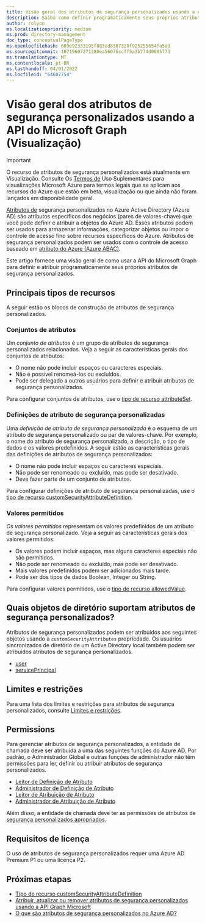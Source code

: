 ```yaml
---
title: Visão geral dos atributos de segurança personalizados usando a API do Microsoft Graph (Visualização)
description: Saiba como definir programaticamente seus próprios atributos de segurança personalizados e atribuí-los a objetos do Azure AD usando a API do Microsoft Graph.
author: rolyon
ms.localizationpriority: medium
ms.prod: directory-management
doc_type: conceptualPageType
ms.openlocfilehash: 609e92333195f883ed8387320f925255654fa5ad
ms.sourcegitcommit: 10719607271380ea56076ccff5a3b774d0005773
ms.translationtype: MT
ms.contentlocale: pt-BR
ms.lasthandoff: 04/01/2022
ms.locfileid: "64607754"
---
```

# <a name="overview-of-custom-security-attributes-using-the-microsoft-graph-api-preview"></a>Visão geral dos atributos de segurança personalizados usando a API do Microsoft Graph (Visualização)

> [!IMPORTANT]
> O recurso de atributos de segurança personalizados está atualmente em Visualização. Consulte Os [Termos de](https://azure.microsoft.com/support/legal/preview-supplemental-terms/) Uso Suplementares para visualizações Microsoft Azure para termos legais que se aplicam aos recursos do Azure que estão em beta, visualização ou que ainda não foram lançados em disponibilidade geral.

[Atributos de](/azure/active-directory/fundamentals/custom-security-attributes-overview) segurança personalizados no Azure Active Directory (Azure AD) são atributos específicos dos negócios (pares de valores-chave) que você pode definir e atribuir a objetos do Azure AD. Esses atributos podem ser usados para armazenar informações, categorizar objetos ou impor o controle de acesso fino sobre recursos específicos do Azure. Atributos de segurança personalizados podem ser usados com o controle de acesso baseado em [atributo do Azure (Azure ABAC)](/azure/role-based-access-control/conditions-overview).

Este artigo fornece uma visão geral de como usar a API do Microsoft Graph para definir e atribuir programaticamente seus próprios atributos de segurança personalizados.

## <a name="key-resource-types"></a>Principais tipos de recursos

A seguir estão os blocos de construção de atributos de segurança personalizados.

### <a name="attribute-sets"></a>Conjuntos de atributos

Um *conjunto de atributos* é um grupo de atributos de segurança personalizados relacionados. Veja a seguir as características gerais dos conjuntos de atributos:

+ O nome não pode incluir espaços ou caracteres especiais.
+ Não é possível renomeá-los ou excluídos.
+ Pode ser delegado a outros usuários para definir e atribuir atributos de segurança personalizados.

Para configurar conjuntos de atributos, use o [tipo de recurso attributeSet](attributeset.md).
 
### <a name="custom-security-attribute-definitions"></a>Definições de atributo de segurança personalizadas

Uma *definição de atributo de segurança personalizada* é o esquema de um atributo de segurança personalizado ou par de valores-chave. Por exemplo, o nome do atributo de segurança personalizado, a descrição, o tipo de dados e os valores predefinidos. A seguir estão as características gerais das definições de atributos de segurança personalizados:

+ O nome não pode incluir espaços ou caracteres especiais.
+ Não pode ser renomeado ou excluído, mas pode ser desativado.
+ Deve fazer parte de um conjunto de atributos.

Para configurar definições de atributo de segurança personalizadas, use o [tipo de recurso customSecurityAttributeDefinition](customsecurityattributedefinition.md).

### <a name="allowed-values"></a>Valores permitidos

*Os valores permitidos* representam os valores predefinidos de um atributo de segurança personalizado. Veja a seguir as características gerais dos valores permitidos:

+ Os valores podem incluir espaços, mas alguns caracteres especiais não são permitidos.
+ Não pode ser renomeado ou excluído, mas pode ser desativado.
+ Mais valores predefinidos podem ser adicionados mais tarde.
+ Pode ser dos tipos de dados Boolean, Integer ou String.

Para configurar valores permitidos, use o [tipo de recurso allowedValue](allowedvalue.md).

## <a name="which-directory-objects-support-custom-security-attributes"></a>Quais objetos de diretório suportam atributos de segurança personalizados?

Atributos de segurança personalizados podem ser atribuídos aos seguintes objetos usando a `customSecurityAttributes` propriedade. Os usuários sincronizados de diretório de um Active Directory local também podem ser atribuídos atributos de segurança personalizados.

+ [user](/graph/api/resources/user?view=graph-rest-beta&preserve-view=true)
+ [servicePrincipal](/graph/api/resources/serviceprincipal?view=graph-rest-beta&preserve-view=true)

## <a name="limits-and-constraints"></a>Limites e restrições

Para uma lista dos limites e restrições para atributos de segurança personalizados, consulte [Limites e restrições](/azure/active-directory/fundamentals/custom-security-attributes-overview#limits-and-constraints).

## <a name="permissions"></a>Permissions

Para gerenciar atributos de segurança personalizados, a entidade de chamada deve ser atribuída a uma das seguintes funções do Azure AD. Por padrão, o Administrador Global e outras funções de administrador não têm permissões para ler, definir ou atribuir atributos de segurança personalizados.

+ [Leitor de Definição de Atributo](/azure/active-directory/roles/permissions-reference#attribute-definition-reader)
+ [Administrador de Definição de Atributo](/azure/active-directory/roles/permissions-reference#attribute-definition-administrator)
+ [Leitor de Atribuição de Atributo](/azure/active-directory/roles/permissions-reference#attribute-assignment-reader)
+ [Administrador de Atribuição de Atributo](/azure/active-directory/roles/permissions-reference#attribute-assignment-administrator)

Além disso, a entidade de chamada deve ter as permissões de atributos de [segurança personalizados apropriados](/graph/permissions-reference#custom-security-attributes-permissions).

## <a name="license-requirements"></a>Requisitos de licença

O uso de atributos de segurança personalizados requer uma Azure AD Premium P1 ou uma licença P2.

## <a name="next-steps"></a>Próximas etapas

+ [Tipo de recurso customSecurityAttributeDefinition](/graph/api/resources/customsecurityattributedefinition)
+ [Atribuir, atualizar ou remover atributos de segurança personalizados usando a API Graph Microsoft](/graph/custom-security-attributes-examples)
+ [O que são atributos de segurança personalizados no Azure AD?](/azure/active-directory/fundamentals/custom-security-attributes-overview)

